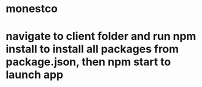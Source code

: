 # monestco

# navigate to client folder and run npm install to install all packages from package.json, then npm start to launch app